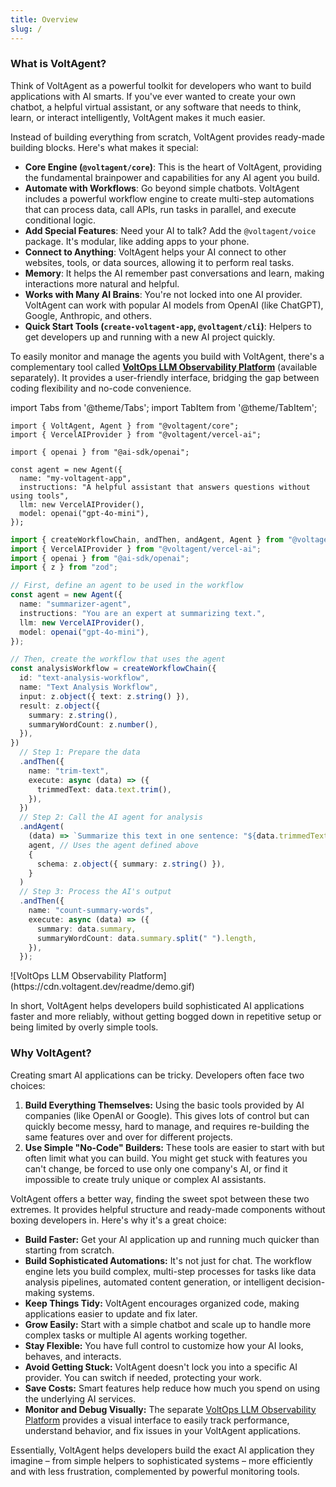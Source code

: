```yaml
---
title: Overview
slug: /
---
```


### What is VoltAgent?

Think of VoltAgent as a powerful toolkit for developers who want to build applications with AI smarts. If you've ever wanted to create your own chatbot, a helpful virtual assistant, or any software that needs to think, learn, or interact intelligently, VoltAgent makes it much easier.

Instead of building everything from scratch, VoltAgent provides ready-made building blocks. Here's what makes it special:

- **Core Engine (`@voltagent/core`)**: This is the heart of VoltAgent, providing the fundamental brainpower and capabilities for any AI agent you build.
- **Automate with Workflows**: Go beyond simple chatbots. VoltAgent includes a powerful workflow engine to create multi-step automations that can process data, call APIs, run tasks in parallel, and execute conditional logic.
- **Add Special Features**: Need your AI to talk? Add the `@voltagent/voice` package. It's modular, like adding apps to your phone.
- **Connect to Anything**: VoltAgent helps your AI connect to other websites, tools, or data sources, allowing it to perform real tasks.
- **Memory**: It helps the AI remember past conversations and learn, making interactions more natural and helpful.
- **Works with Many AI Brains**: You're not locked into one AI provider. VoltAgent can work with popular AI models from OpenAI (like ChatGPT), Google, Anthropic, and others.
- **Quick Start Tools (`create-voltagent-app`, `@voltagent/cli`)**: Helpers to get developers up and running with a new AI project quickly.

To easily monitor and manage the agents you build with VoltAgent, there's a complementary tool called **[VoltOps LLM Observability Platform](https://console.voltagent.dev/)** (available separately). It provides a user-friendly interface, bridging the gap between coding flexibility and no-code convenience.

import Tabs from '@theme/Tabs';
import TabItem from '@theme/TabItem';

<Tabs>
  <TabItem value="code" label="Core Framework">

```tsx
import { VoltAgent, Agent } from "@voltagent/core";
import { VercelAIProvider } from "@voltagent/vercel-ai";

import { openai } from "@ai-sdk/openai";

const agent = new Agent({
  name: "my-voltagent-app",
  instructions: "A helpful assistant that answers questions without using tools",
  llm: new VercelAIProvider(),
  model: openai("gpt-4o-mini"),
});
```

  </TabItem>
  <TabItem value="workflow" label="Workflow Engine">

```typescript
import { createWorkflowChain, andThen, andAgent, Agent } from "@voltagent/core";
import { VercelAIProvider } from "@voltagent/vercel-ai";
import { openai } from "@ai-sdk/openai";
import { z } from "zod";

// First, define an agent to be used in the workflow
const agent = new Agent({
  name: "summarizer-agent",
  instructions: "You are an expert at summarizing text.",
  llm: new VercelAIProvider(),
  model: openai("gpt-4o-mini"),
});

// Then, create the workflow that uses the agent
const analysisWorkflow = createWorkflowChain({
  id: "text-analysis-workflow",
  name: "Text Analysis Workflow",
  input: z.object({ text: z.string() }),
  result: z.object({
    summary: z.string(),
    summaryWordCount: z.number(),
  }),
})
  // Step 1: Prepare the data
  .andThen({
    name: "trim-text",
    execute: async (data) => ({
      trimmedText: data.text.trim(),
    }),
  })
  // Step 2: Call the AI agent for analysis
  .andAgent(
    (data) => `Summarize this text in one sentence: "${data.trimmedText}"`,
    agent, // Uses the agent defined above
    {
      schema: z.object({ summary: z.string() }),
    }
  )
  // Step 3: Process the AI's output
  .andThen({
    name: "count-summary-words",
    execute: async (data) => ({
      summary: data.summary,
      summaryWordCount: data.summary.split(" ").length,
    }),
  });
```

  </TabItem>
  <TabItem value="console" label="VoltOps Platform">
![VoltOps LLM Observability Platform](https://cdn.voltagent.dev/readme/demo.gif)
  </TabItem>
</Tabs>

In short, VoltAgent helps developers build sophisticated AI applications faster and more reliably, without getting bogged down in repetitive setup or being limited by overly simple tools.

### Why VoltAgent?

Creating smart AI applications can be tricky. Developers often face two choices:

1.  **Build Everything Themselves:** Using the basic tools provided by AI companies (like OpenAI or Google). This gives lots of control but can quickly become messy, hard to manage, and requires re-building the same features over and over for different projects.
2.  **Use Simple "No-Code" Builders:** These tools are easier to start with but often limit what you can build. You might get stuck with features you can't change, be forced to use only one company's AI, or find it impossible to create truly unique or complex AI assistants.

VoltAgent offers a better way, finding the sweet spot between these two extremes. It provides helpful structure and ready-made components without boxing developers in. Here's why it's a great choice:

- **Build Faster:** Get your AI application up and running much quicker than starting from scratch.
- **Build Sophisticated Automations:** It's not just for chat. The workflow engine lets you build complex, multi-step processes for tasks like data analysis pipelines, automated content generation, or intelligent decision-making systems.
- **Keep Things Tidy:** VoltAgent encourages organized code, making applications easier to update and fix later.
- **Grow Easily:** Start with a simple chatbot and scale up to handle more complex tasks or multiple AI agents working together.
- **Stay Flexible:** You have full control to customize how your AI looks, behaves, and interacts.
- **Avoid Getting Stuck:** VoltAgent doesn't lock you into a specific AI provider. You can switch if needed, protecting your work.
- **Save Costs:** Smart features help reduce how much you spend on using the underlying AI services.
- **Monitor and Debug Visually:** The separate [VoltOps LLM Observability Platform](https://console.voltagent.dev/) provides a visual interface to easily track performance, understand behavior, and fix issues in your VoltAgent applications.

Essentially, VoltAgent helps developers build the exact AI application they imagine – from simple helpers to sophisticated systems – more efficiently and with less frustration, complemented by powerful monitoring tools.
